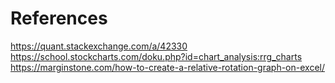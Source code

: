 # References 

https://quant.stackexchange.com/a/42330
https://school.stockcharts.com/doku.php?id=chart_analysis:rrg_charts
https://marginstone.com/how-to-create-a-relative-rotation-graph-on-excel/
